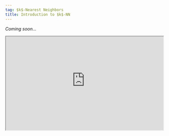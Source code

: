 ```yaml
---
tag: $k$-Nearest Neighbors
title: Introduction to $k$-NN
---
```


*Coming soon...*


<iframe src="https://raw.githubusercontent.com/s-lasch/s-lasch.github.io/main/_includes/scatter_matrix.html" width="100%" height="300px"></iframe>
